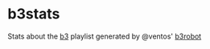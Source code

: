 b3stats
=======

Stats about the [b3](http://bayern3.de) playlist generated by @ventos' [b3robot](https://github.com/ventos/b3robot)
